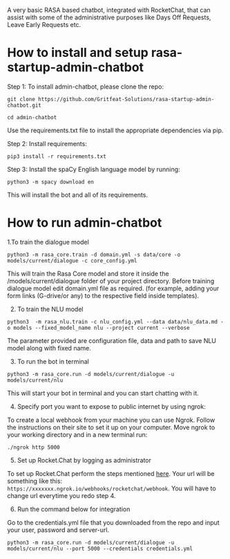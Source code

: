 A very basic RASA based chatbot, integrated with RocketChat, that can assist with some of the administrative purposes like Days Off Requests, Leave Early Requests etc.

# How to install and setup rasa-startup-admin-chatbot

Step 1: To install admin-chatbot, please clone the repo:

`git clone https://github.com/Gritfeat-Solutions/rasa-startup-admin-chatbot.git`

`cd admin-chatbot`

Use the requirements.txt file to install the appropriate dependencies via pip. 

Step 2: Install requirements:

`pip3 install -r requirements.txt`

Step 3: Install the spaCy English language model by running:

`python3 -m spacy download en`

This will install the bot and all of its requirements.

# How to run admin-chatbot  

1.To train the dialogue model  

`python3 -m rasa_core.train -d domain.yml -s data/core -o models/current/dialogue -c core_config.yml`

This will train the Rasa Core model and store it inside the /models/current/dialogue folder of your project directory.
Before training dialogue model edit domain.yml file as required. (for example, adding your form links (G-drive/or any) to the respective field inside templates).

2. To train the NLU model  

`python3  -m rasa_nlu.train -c nlu_config.yml --data data/nlu_data.md -o models --fixed_model_name nlu --project current --verbose`

The parameter provided are configuration file, data and path to save NLU model along with fixed name.

3. To run the bot in terminal  

`python3 -m rasa_core.run -d models/current/dialogue -u models/current/nlu`

This will start your bot in terminal and you can start chatting with it.

4. Specify port you want to expose to public internet by using ngrok:  

To create a local webhook from your machine you can use Ngrok. Follow the instructions on their site to set it up on your computer. Move ngrok to your working directory and in a new terminal run:

`./ngrok http 5000`

5. Set up Rocket.Chat by logging as administrator 

To set up Rocket.Chat perform the steps mentioned [here](https://rasa.com/docs/core/connectors/#rocketchat-setup).
Your url will be something like this: `https://xxxxxxx.ngrok.io/webhooks/rocketchat/webhook`. You will have to change url everytime you redo step 4.

6. Run the command below for integration  

Go to the credentials.yml file that you downloaded from the repo and input your user, password and server-url.

`python3 -m rasa_core.run -d models/current/dialogue -u models/current/nlu --port 5000 --credentials credentials.yml`
